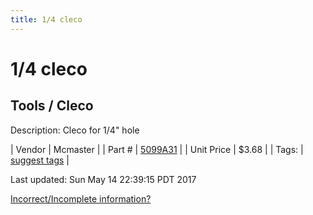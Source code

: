 ```yaml
---
title: 1/4 cleco
---
```


# 1/4 cleco
## Tools / Cleco
Description: 	Cleco for 1/4" hole 

| Vendor | Mcmaster | 
| Part # | [5099A31](https://www.mcmaster.com/#5099A31) | 
| Unit Price | $3.68 | 
| Tags: | [suggest tags](https://docs.google.com/forms/d/e/1FAIpQLSeWyY8v3RgOty-MyWmh9U0iivNYN_molChYyS-0U-o-kOAv_g/viewform) | 

Last updated: Sun May 14 22:39:15 PDT 2017

 [Incorrect/Incomplete information?](https://docs.google.com/forms/d/e/1FAIpQLSeWyY8v3RgOty-MyWmh9U0iivNYN_molChYyS-0U-o-kOAv_g/viewform)